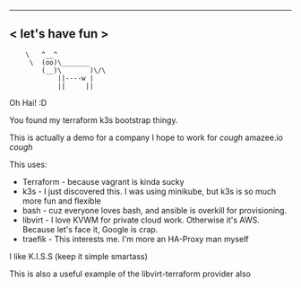
________________
< let's have fun >
 ----------------
        \   ^__^
         \  (oo)\_______
            (__)\       )\/\
                ||----w |
                ||     ||

Oh Hai! :D

You found my terraform k3s bootstrap thingy.

This is actually a demo for a company I hope to work for *cough* amazee.io *cough*

This uses:
* Terraform - because vagrant is kinda sucky
* k3s - I just discovered this. I was using minikube, but k3s is so much more fun and flexible
* bash - cuz everyone loves bash, and ansible is overkill for provisioning.
* libvirt - I love KVWM for private cloud work. Otherwise it's AWS. Because let's face it, Google is crap.
* traefik - This interests me. I'm more an HA-Proxy man myself

I like K.I.S.S (keep it simple smartass)

This is also a useful example of the libvirt-terraform provider also
